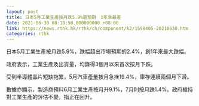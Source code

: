 ```yaml
---
layout: post
title: 日本5月工業生產按月跌5.9%遜預期　1年來最差
date: 2021-06-30 08:18:50.000000000 +08:00
link: https://news.rthk.hk/rthk/ch/component/k2/1598405-20210630.htm
categories: rthk
---
```


日本5月工業生產按月跌5.9%，跌幅超出市場預期的2.4%，創1年來最大跌幅。

政府表示，工業生產及出貨量，均錄得3個月以來首次按月下跌。

受到半導體晶片短缺拖累，5月汽車產量按月急挫19.4%，庫存連續兩個月下滑。

數據亦顯示，製造商預料6月工業生產按月升9.1%，7月則按月跌1.4%。政府維持對工業生產的評估不變，指正在回升。
